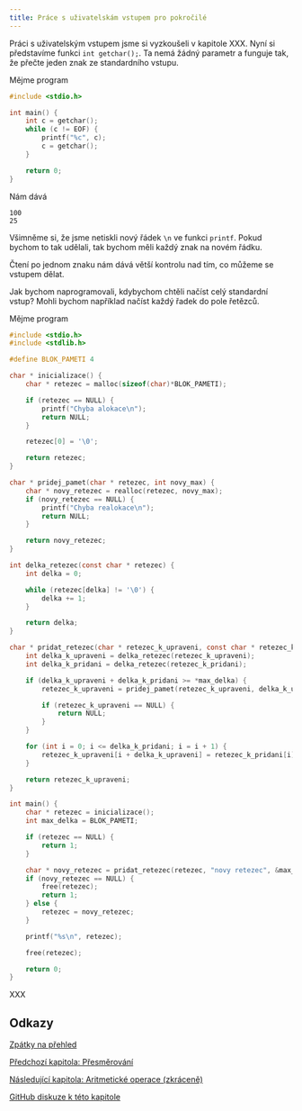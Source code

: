 ```yaml
---
title: Práce s uživatelskám vstupem pro pokročilé
---
```


Práci s uživatelským vstupem jsme si vyzkoušeli v kapitole XXX. Nyní si představíme funkci `int getchar();`. Ta nemá žádný parametr a funguje tak, že přečte jeden znak ze standardního vstupu.

Mějme program
```c
#include <stdio.h>

int main() {
    int c = getchar();
    while (c != EOF) {
        printf("%c", c);
        c = getchar();
    }

    return 0;
}
```

Nám dává

```
100
25
```

Všimněme si, že jsme netiskli nový řádek `\n` ve funkci `printf`. Pokud bychom to tak udělali, tak bychom měli každý znak na novém řádku.

Čtení po jednom znaku nám dává větší kontrolu nad tím, co můžeme se vstupem dělat. 


Jak bychom naprogramovali, kdybychom chtěli načíst celý standardní vstup? Mohli bychom například načíst každý řadek do pole řetězců.

Mějme program

```c
#include <stdio.h>
#include <stdlib.h>

#define BLOK_PAMETI 4

char * inicializace() {
    char * retezec = malloc(sizeof(char)*BLOK_PAMETI);

    if (retezec == NULL) {
        printf("Chyba alokace\n");
        return NULL;
    }

    retezec[0] = '\0';

    return retezec;
}

char * pridej_pamet(char * retezec, int novy_max) {
    char * novy_retezec = realloc(retezec, novy_max);
    if (novy_retezec == NULL) {
        printf("Chyba realokace\n");
        return NULL;
    }

    return novy_retezec;
}

int delka_retezec(const char * retezec) {
    int delka = 0;

    while (retezec[delka] != '\0') {
        delka += 1;
    }

    return delka;
}

char * pridat_retezec(char * retezec_k_upraveni, const char * retezec_k_pridani, int * max_delka) {
    int delka_k_upraveni = delka_retezec(retezec_k_upraveni);
    int delka_k_pridani = delka_retezec(retezec_k_pridani);

    if (delka_k_upraveni + delka_k_pridani >= *max_delka) {
        retezec_k_upraveni = pridej_pamet(retezec_k_upraveni, delka_k_upraveni + delka_k_pridani + 1);

        if (retezec_k_upraveni == NULL) {
            return NULL;
        }
    }

    for (int i = 0; i <= delka_k_pridani; i = i + 1) {
        retezec_k_upraveni[i + delka_k_upraveni] = retezec_k_pridani[i];
    }

    return retezec_k_upraveni;
}

int main() {
    char * retezec = inicializace();
    int max_delka = BLOK_PAMETI;

    if (retezec == NULL) {
        return 1;
    }

    char * novy_retezec = pridat_retezec(retezec, "novy retezec", &max_delka);
    if (novy_retezec == NULL) {
        free(retezec);
        return 1;
    } else {
        retezec = novy_retezec;
    }

    printf("%s\n", retezec);

    free(retezec);

    return 0;
}
```
XXX


## Odkazy
[Zpátky na přehled](./index.md)

[Předchozí kapitola: Přesměrování](./pokrocile-presmerovani.md)

[Následující kapitola: Aritmetické operace (zkráceně)](./volitelne-aritmeticke-operace.md)

[GitHub diskuze k této kapitole](https://github.com/tomasbruckner/c_lectures/discussions/32)
